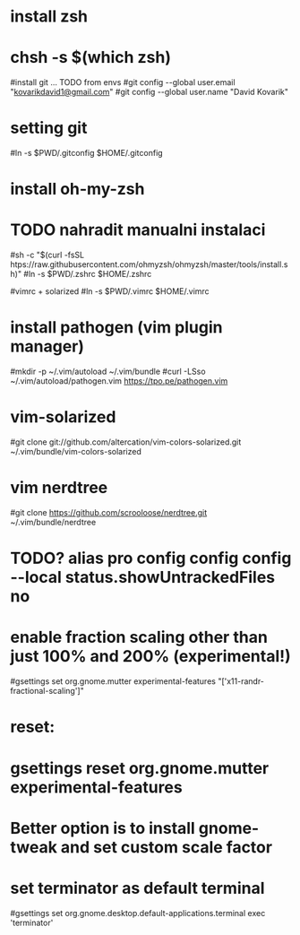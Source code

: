 # install zsh
# chsh -s $(which zsh)

#install git ... TODO from envs
#git config --global user.email "kovarikdavid1@gmail.com"
#git config --global user.name "David Kovarik"

# setting git
#ln -s $PWD/.gitconfig $HOME/.gitconfig

# install oh-my-zsh
# TODO nahradit manualni instalaci
#sh -c "$(curl -fsSL htps://raw.githubusercontent.com/ohmyzsh/ohmyzsh/master/tools/install.sh)"
#ln -s $PWD/.zshrc $HOME/.zshrc

#vimrc + solarized
#ln -s $PWD/.vimrc $HOME/.vimrc

# install pathogen (vim plugin manager)
#mkdir -p ~/.vim/autoload ~/.vim/bundle
#curl -LSso ~/.vim/autoload/pathogen.vim https://tpo.pe/pathogen.vim

# vim-solarized
#git clone git://github.com/altercation/vim-colors-solarized.git ~/.vim/bundle/vim-colors-solarized

# vim nerdtree
#git clone https://github.com/scrooloose/nerdtree.git ~/.vim/bundle/nerdtree
# TODO? alias pro config config config --local status.showUntrackedFiles no

# enable fraction scaling other than just 100% and 200% (experimental!)
#gsettings set org.gnome.mutter experimental-features "['x11-randr-fractional-scaling']"
# reset:
# gsettings reset org.gnome.mutter experimental-features
# Better option is to install gnome-tweak and set custom scale factor
# 
# set terminator as default terminal
#gsettings set org.gnome.desktop.default-applications.terminal exec 'terminator'

